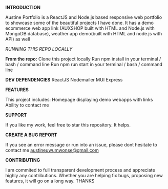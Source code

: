 **INTRODUCTION**

Austine Portfolio is a ReactJS and Node.js based responsive web portfolio to showcase some of the beautiful projects I have done. It has a demo ecommerce web app link (AUXSHOP built with HTML and Node.js with MongoDB database), weather app demo(built with HTML and node.js with API) as well

_RUNNING THIS REPO LOCALLY_

**From the repo:**
Clone this project locally
Run npm install in your terminal / bash / command line
Run npm run start in your terminal / bash / command line

**DEV DEPENDENCIES**
ReactJS
Nodemailer
MUI
Express

**FEATURES**

This project includes:
Homepage displaying demo webapps with links
Ability to contact me

**SUPPORT**

If you like my work, feel free to star this repository. It helps.

**CREATE A BUG REPORT**

If you see an error message or run into an issue, please dont hesitate to contact me austineuwumwonse@gmail.com

**CONTRIBUTING**

I am commited to full transparent development process and appreciate highly any contributions. Whether you are helping fix bugs, proposing new features, it will go on a long way. THANKS
